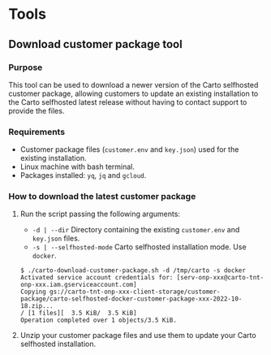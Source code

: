 # Tools

## Download customer package tool

### Purpose

This tool can be used to download a newer version of the Carto selfhosted customer package, allowing customers to update an existing installation to the Carto selfhosted latest release without having to contact support to provide the files.

### Requirements

- Customer package files (`customer.env` and `key.json`) used for the existing installation.
- Linux machine with bash terminal.
- Packages installed: `yq`, `jq` and `gcloud`.

### How to download the latest customer package

1. Run the script passing the following arguments:
   - `-d | --dir` Directory containing the existing `customer.env` and `key.json` files.
   - `-s | --selfhosted-mode` Carto selfhosted installation mode. Use `docker`.

   ```
   $ ./carto-download-customer-package.sh -d /tmp/carto -s docker
   Activated service account credentials for: [serv-onp-xxx@carto-tnt-onp-xxx.iam.gserviceaccount.com]
   Copying gs://carto-tnt-onp-xxx-client-storage/customer-package/carto-selfhosted-docker-customer-package-xxx-2022-10-18.zip...
   / [1 files][  3.5 KiB/  3.5 KiB]                                                
   Operation completed over 1 objects/3.5 KiB.                                      
   ```

2. Unzip your customer package files and use them to update your Carto selfhosted installation.

